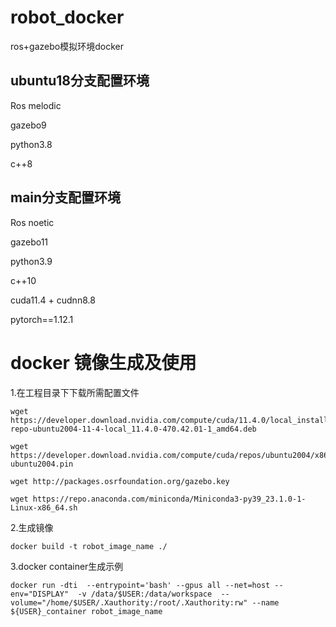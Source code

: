 # robot_docker
ros+gazebo模拟环境docker

## ubuntu18分支配置环境

Ros melodic

gazebo9

python3.8

c++8

## main分支配置环境

Ros noetic

gazebo11

python3.9

c++10

cuda11.4 + cudnn8.8

pytorch==1.12.1


# docker 镜像生成及使用

1.在工程目录下下载所需配置文件
    
    wget https://developer.download.nvidia.com/compute/cuda/11.4.0/local_installers/cuda-repo-ubuntu2004-11-4-local_11.4.0-470.42.01-1_amd64.deb

    wget https://developer.download.nvidia.com/compute/cuda/repos/ubuntu2004/x86_64/cuda-ubuntu2004.pin

    wget http://packages.osrfoundation.org/gazebo.key

    wget https://repo.anaconda.com/miniconda/Miniconda3-py39_23.1.0-1-Linux-x86_64.sh

2.生成镜像

    docker build -t robot_image_name ./

3.docker container生成示例

    docker run -dti  --entrypoint='bash' --gpus all --net=host --env="DISPLAY"  -v /data/$USER:/data/workspace  --volume="/home/$USER/.Xauthority:/root/.Xauthority:rw" --name ${USER}_container robot_image_name
